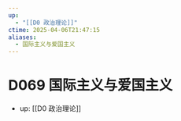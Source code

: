 ```yaml
---
up:
  - "[[D0 政治理论]]"
ctime: 2025-04-06T21:47:15
aliases:
  - 国际主义与爱国主义
---
```


# D069 国际主义与爱国主义

- up: [[D0 政治理论]]
